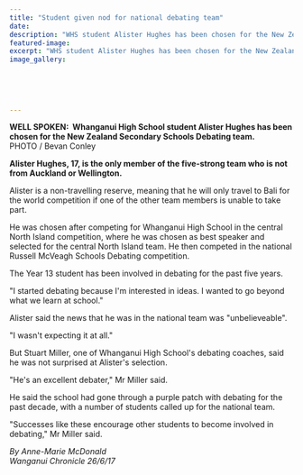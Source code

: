 ```yaml
---
title: "Student given nod for national debating team"
date: 
description: "WHS student Alister Hughes has been chosen for the New Zealand secondary schools debating team..."
featured-image: 
excerpt: "WHS student Alister Hughes has been chosen for the New Zealand secondary schools debating team."
image_gallery:
	
	
	
	
	
---
```


<p><span><strong>WELL SPOKEN:&nbsp;&nbsp;<strong>Whanganui High School student</strong>&nbsp;Alister Hughes has been chosen for the New Zealand Secondary Schools Debating team.</strong> <br />PHOTO / Bevan Conley</span></p>
<p class="element element-paragraph"><strong>Alister Hughes, 17, is the only member of the five-strong team who is not from Auckland or Wellington.</strong></p>
<p class="element element-paragraph">Alister is a non-travelling reserve, meaning that he will only travel to Bali for the world competition if one of the other team members is unable to take part.</p>
<p class="element element-paragraph">He was chosen after competing for Whanganui High School in the central North Island competition, where he was chosen as best speaker and selected for the central North Island team. He then competed in the national Russell McVeagh Schools Debating competition.</p>
<p class="element element-paragraph">The Year 13 student has been involved in debating for the past five years.</p>
<p class="element element-paragraph">"I started debating because I'm interested in ideas. I wanted to go beyond what we learn at school."</p>
<p class="element element-paragraph">Alister said the news that he was in the national team was "unbelieveable".</p>
<p class="element element-paragraph">"I wasn't expecting it at all."</p>
<p class="element element-paragraph">But Stuart Miller, one of Whanganui High School's debating coaches, said he was not surprised at Alister's selection.</p>
<p class="element element-paragraph">"He's an excellent debater," Mr Miller said.</p>
<p class="element element-paragraph">He said the school had gone through a purple patch with debating for the past decade, with a number of students called up for the national team.</p>
<p class="element element-paragraph">"Successes like these encourage other students to become involved in debating," Mr Miller said.</p>
<p><em>By Anne-Marie McDonald</em><br /><em>Wanganui Chronicle 26/6/17</em></p>

